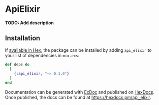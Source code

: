 # ApiElixir

**TODO: Add description**

## Installation

If [available in Hex](https://hex.pm/docs/publish), the package can be installed
by adding `api_elixir` to your list of dependencies in `mix.exs`:

```elixir
def deps do
  [
    {:api_elixir, "~> 0.1.0"}
  ]
end
```

Documentation can be generated with [ExDoc](https://github.com/elixir-lang/ex_doc)
and published on [HexDocs](https://hexdocs.pm). Once published, the docs can
be found at <https://hexdocs.pm/api_elixir>.

